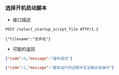 ### 选择开机启动脚本

- 接口描述

```
POST /select_startup_script_file HTTP/1.1

{"filename":"文件名"}
```

- 可能的返回

```json
{"code":0,"message":"操作成功"}
```
```json
{"code":1,"message":"脚本运行的过程中无法做出该操作"}
```
